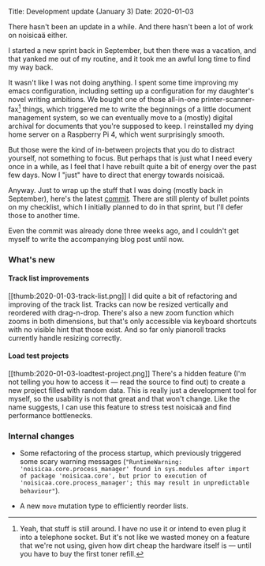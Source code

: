 Title: Development update (January 3)
Date: 2020-01-03

There hasn't been an update in a while. And there hasn't been a lot of work on noisicaä either.

I started a new sprint back in September, but then there was a vacation, and that yanked me out of my
routine, and it took me an awful long time to find my way back.

It wasn't like I was not doing anything. I spent some time improving my emacs configuration,
including setting up a configuration for my daughter's novel writing ambitions. We bought one of
those all-in-one printer-scanner-fax[^1] things, which triggered me to write the beginnings of a
little document management system, so we can eventually move to a (mostly) digital archival for
documents that you're supposed to keep. I reinstalled my dying home server on a Raspberry Pi 4,
which went surprisingly smooth.

But those were the kind of in-between projects that you do to distract yourself, not something to
focus. But perhaps that is just what I need every once in a while, as I feel that I have rebuilt
quite a bit of energy over the past few days. Now I "just" have to direct that energy towards
noisicaä.

Anyway. Just to wrap up the stuff that I was doing (mostly back in September), here's the latest
[commit](https://github.com/odahoda/noisicaa/commit/bae6940b3649995e59ce4c0a0670a321f49b5682).
There are still plenty of bullet points on my checklist, which I initially planned to do in that
sprint, but I'll defer those to another time.

Even the commit was already done three weeks ago, and I couldn't get myself to write the
accompanying blog post until now.

### What's new

#### Track list improvements

[[thumb:2020-01-03-track-list.png]] I did quite a bit of refactoring and improving of the track
list. Tracks can now be resized vertically and reordered with drag-n-drop. There's also a new zoom
function which zooms in both dimensions, but that's only accessible via keyboard shortcuts with no
visible hint that those exist. And so far only pianoroll tracks currently handle resizing correctly.

#### Load test projects

[[thumb:2020-01-03-loadtest-project.png]] There's a hidden feature (I'm not telling you how to
access it &#8212;&nbsp;read the source to find out) to create a new project filled with random
data. This is really just a development tool for myself, so the usability is not that great and that
won't change. Like the name suggests, I can use this feature to stress test noisicaä and find
performance bottlenecks.

### Internal changes

- Some refactoring of the process startup, which previously triggered some scary warning messages
  (`"RuntimeWarning: 'noisicaa.core.process_manager' found in sys.modules after import of package
  'noisicaa.core', but prior to execution of 'noisicaa.core.process_manager'; this may result in
  unpredictable behaviour"`).

- A new `move` mutation type to efficiently reorder lists.

[^1]: Yeah, that stuff is still around. I have no use it or intend to even plug it into a telephone
    socket. But it's not like we wasted money on a feature that we're not using, given how dirt
    cheap the hardware itself is &#8212;&nbsp;until you have to buy the first toner refill.
